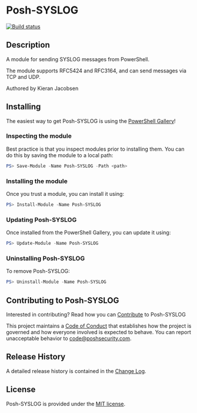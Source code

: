# Posh-SYSLOG

[![Build status](https://dev.azure.com/poshsecurity/PowerShell/_apis/build/status/Posh-SYSLOG-Build)](https://dev.azure.com/poshsecurity/PowerShell/_build/latest?definitionId=8)

## Description

A module for sending SYSLOG messages from PowerShell.

The module supports RFC5424 and RFC3164, and can send messages via TCP and UDP.

Authored by Kieran Jacobsen

## Installing

The easiest way to get Posh-SYSLOG is using the [PowerShell Gallery](https://powershellgallery.com/packages/Posh-SYSLOG/)!

### Inspecting the module

Best practice is that you inspect modules prior to installing them. You can do this by saving the module to a local path:

``` PowerShell
PS> Save-Module -Name Posh-SYSLOG -Path <path>
```

### Installing the module

Once you trust a module, you can install it using:

``` PowerShell
PS> Install-Module -Name Posh-SYSLOG
```

### Updating Posh-SYSLOG

Once installed from the PowerShell Gallery, you can update it using:

``` PowerShell
PS> Update-Module -Name Posh-SYSLOG
```

### Uninstalling Posh-SYSLOG

To remove Posh-SYSLOG:

``` PowerShell
PS> Uninstall-Module -Name Posh-SYSLOG
```

## Contributing to Posh-SYSLOG

Interested in contributing? Read how you can [Contribute](contributing.md) to Posh-SYSLOG

This project maintains a [Code of Conduct](code-of-conduct.md) that establishes how the project is governed and how everyone involved is expected to behave. You can report unacceptable behavior to [code@poshsecurity.com](mailto:code@poshsecurity.com).

## Release History

A detailed release history is contained in the [Change Log](CHANGELOG.md).

## License

Posh-SYSLOG is provided under the [MIT license](LICENSE.md).
